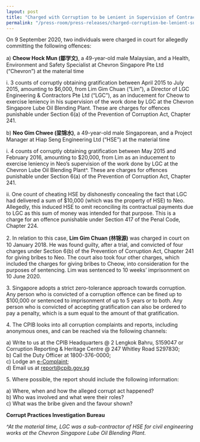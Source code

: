 ```yaml
---
layout: post
title: "Charged with Corruption to be Lenient in Supervision of Contractor Work"
permalink: "/press-room/press-releases/charged-corruption-be-lenient-supervision-contractor-work"
---
```

On 9 September 2020, two individuals were charged in court for allegedly committing the following offences: 

a)    **Cheow Hock Mun (鄒学文)**, a 49-year-old male Malaysian, and a Health, Environment and  Safety Specialist at Chevron Singapore Pte Ltd (“Chevron”) at the material time

i.    3 counts of corruptly obtaining gratification between April 2015 to July 2015, amounting to $6,000, from Lim Gim Chuan (“Lim”), a Director of LGC Engineering & Contractors Pte Ltd (“LGC”), as an inducement for Cheow to exercise leniency in his supervision of the work done by LGC at the Chevron Singapore Lube Oil Blending Plant. These are charges for offences punishable under Section 6(a) of the Prevention of Corruption Act, Chapter 241.

b)    **Neo Gim Chwee (梁锦水)**, a 49-year-old male Singaporean, and a Project Manager at Hiap Seng Engineering Ltd (“HSE”) at the material time

i.    4 counts of corruptly obtaining gratification between May 2015 and February 2016, amounting to $20,000, from Lim as an inducement to exercise leniency in Neo’s supervision of the work done by LGC at the Chevron Lube Oil Blending Plant^. These are charges for offences punishable under Section 6(a) of the Prevention of Corruption Act, Chapter 241. 

ii.     One count of cheating HSE by dishonestly concealing the fact that LGC had delivered a sum of $10,000 (which was the property of HSE) to Neo. Allegedly, this induced HSE to omit reconciling its contractual payments due to LGC as this sum of money was intended for that purpose. This is a charge for an offence punishable under Section 417 of the Penal Code, Chapter 224.

2\.          In relation to this case, **Lim Gim Chuan (林锦源)** was charged in court on 10 January 2018.  He was found guilty, after a trial, and convicted of four charges under Section 6(b) of the Prevention of Corruption Act, Chapter 241 for giving bribes to Neo. The court also took four other charges, which included the charges for giving bribes to Cheow, into consideration for the purposes of sentencing. Lim was sentenced to 10 weeks’ imprisonment on 10 June 2020.

3\.         Singapore adopts a strict zero-tolerance approach towards corruption. Any person who is convicted of a corruption offence can be fined up to $100,000 or sentenced to imprisonment of up to 5 years or to both. Any person who is convicted of accepting gratification can also be ordered to pay a penalty, which is a sum equal to the amount of that gratification.

4\.         The CPIB looks into all corruption complaints and reports, including anonymous ones, and can be reached via the following channels:

a) Write to us at the CPIB Headquarters @ 2 Lengkok Bahru, S159047 or Corruption Reporting & Heritage Centre @ 247 Whitley Road S297830;<br />
b) Call the Duty Officer at 1800-376-0000;<br />
c) Lodge an [e-Complaint](/e-services/e-complaint-for-corrupt-conduct);<br>
d) Email us at <a class="spamspan" href="mailto:report@cpib.gov.sg">report@cpib.gov.sg</a>

5\.        Where possible, the report should include the following information:

a) Where, when and how the alleged corrupt act happened?<br />
b) Who was involved and what were their roles?<br />
c) What was the bribe given and the favour shown?

**Corrupt Practices Investigation Bureau**

*^At the material time, LGC was a sub-contractor of HSE for civil engineering works at the Chevron Singapore Lube Oil Blending Plant.*
